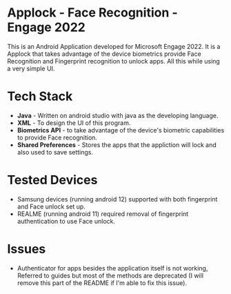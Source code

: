 # Applock - Face Recognition - Engage 2022
This is an Android Application developed for Microsoft Engage 2022. It is a Applock that takes advantage of the device biometrics provide Face Recognition and Fingerprint recognition to unlock apps. All this while using a very simple UI.

# Tech Stack
- **Java** - Written on android studio with java as the developing language.
- **XML** - To design the UI of this program.
- **Biometrics API** - to take advantage of the device's biometric capabilities to provide Face recognition.
- **Shared Preferences** - Stores the apps that the appliction will lock and also used to save settings.

# Tested Devices
- Samsung devices (running android 12) supported with both fingerprint and Face unlock set up.
- REALME (running android 11) required removal of fingerprint authentication to use Face unlock.

# Issues
- Authenticator for apps besides the application itself is not working, Referred to guides but most of the methods are deprecated (I will remove this part of the README if I'm able to fix this issue).
